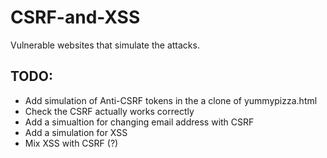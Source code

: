 # CSRF-and-XSS
Vulnerable websites that simulate the attacks.

## TODO:
* Add simulation of Anti-CSRF tokens in the a clone of yummypizza.html   
* Check the CSRF actually works correctly   
* Add a simualtion for changing email address with CSRF   
* Add a simulation for XSS   
* Mix XSS with CSRF (?)
